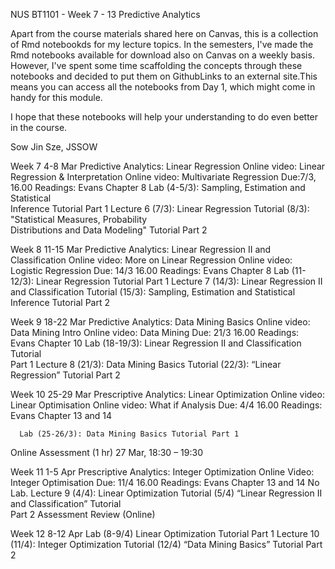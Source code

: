 NUS BT1101 - Week 7 - 13 Predictive Analytics

Apart from the course materials shared here on Canvas, this is a collection of Rmd notebookds for my lecture topics. 
In the semesters, I've made the Rmd notebooks available for download also on Canvas on a weekly basis. However, I've spent some time 
scaffolding the concepts through these notebooks and decided to put them on GithubLinks to an external site.This means you can access all the notebooks from Day 1, which might come in handy for this module.

I hope that these notebooks will help your understanding to do even better in the course. 

Sow Jin Sze, JSSOW



Week 7
4-8 Mar	Predictive Analytics: Linear Regression
Online video: Linear Regression & Interpretation
Online video: Multivariate Regression
Due:7/3, 16.00
Readings: Evans Chapter 8
	 Lab (4-5/3): Sampling, Estimation and Statistical  
 Inference Tutorial Part 1 
Lecture 6 (7/3): Linear Regression
 Tutorial (8/3): "Statistical Measures, Probability  
 Distributions and Data Modeling" Tutorial Part 2


Week 8
11-15 Mar	Predictive Analytics: Linear Regression II and Classification
Online video: More on Linear Regression
Online video: Logistic Regression
Due: 14/3 16.00
Readings: Evans Chapter 8
	Lab (11-12/3): Linear Regression Tutorial Part 1
Lecture 7 (14/3): Linear Regression II and Classification
Tutorial (15/3): Sampling, Estimation and Statistical Inference Tutorial Part 2

Week 9
18-22 Mar	Predictive Analytics: Data Mining Basics
Online video: Data Mining Intro
Online video: Data Mining
Due: 21/3 16.00
Readings: Evans Chapter 10
	  Lab (18-19/3): Linear Regression II and Classification Tutorial  
 Part 1
  Lecture 8 (21/3): Data Mining Basics
 Tutorial (22/3): “Linear Regression” Tutorial Part 2


Week 10
25-29 Mar	Prescriptive Analytics: Linear Optimization
Online video: Linear Optimisation
Online video: What if Analysis
Due: 4/4 16.00
Readings: Evans Chapter 13 and 14

	  Lab (25-26/3): Data Mining Basics Tutorial Part 1
Online Assessment (1 hr)
  27 Mar, 18:30 – 19:30
  
Week 11
1-5 Apr	Prescriptive Analytics: Integer Optimization 
Online Video: Integer Optimisation
Due: 11/4 16.00
Readings: Evans Chapter 13 and 14
	No Lab.
Lecture 9 (4/4): Linear Optimization
 Tutorial (5/4) “Linear Regression II and Classification” Tutorial  
  Part 2 
  Assessment Review (Online) 

Week 12
8-12 Apr	  	Lab (8-9/4) Linear Optimization Tutorial Part 1 
Lecture 10 (11/4): Integer Optimization
Tutorial (12/4) “Data Mining Basics” Tutorial Part 2
